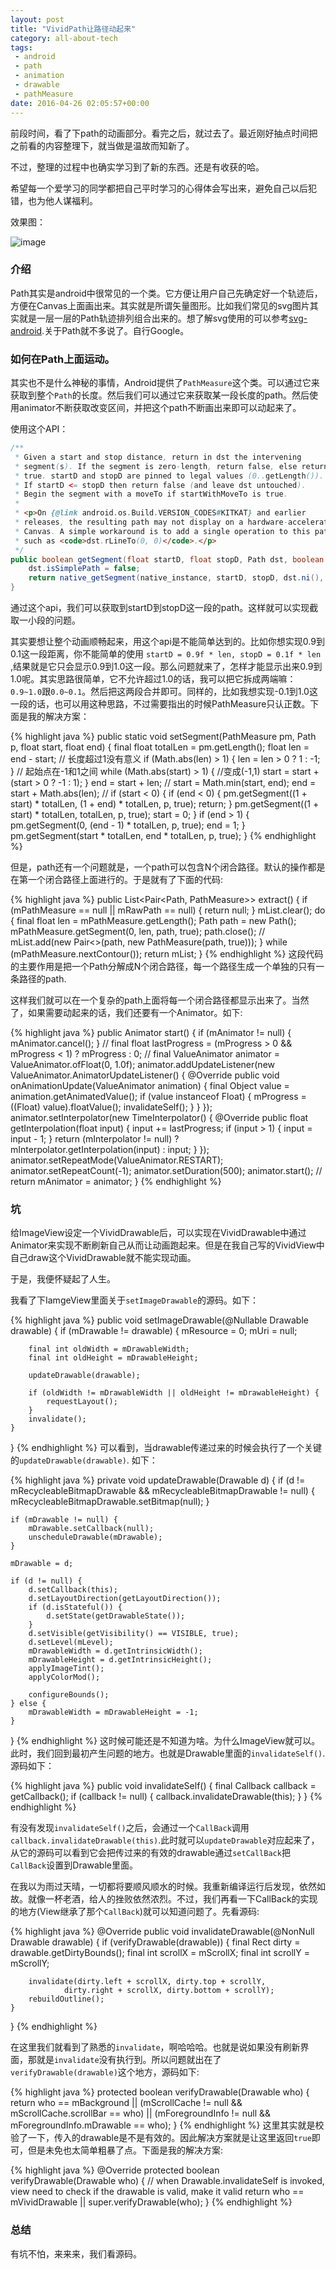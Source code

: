 ```yaml
---
layout: post
title: "VividPath让路径动起来"
category: all-about-tech
tags: 
 - android
 - path
 - animation
 - drawable
 - pathMeasure
date: 2016-04-26 02:05:57+00:00
---
```


前段时间，看了下path的动画部分。看完之后，就过去了。最近刚好抽点时间把之前看的内容整理下，就当做是温故而知新了。

不过，整理的过程中也确实学习到了新的东西。还是有收获的哈。

希望每一个爱学习的同学都把自己平时学习的心得体会写出来，避免自己以后犯错，也为他人谋福利。

效果图：

![image](/media/imgs/vivid-path-vivid-view.gif)

### 介绍
Path其实是android中很常见的一个类。它方便让用户自己先确定好一个轨迹后，方便在Canvas上面画出来。其实就是所谓矢量图形。比如我们常见的svg图片其实就是一层一层的Path轨迹排列组合出来的。想了解svg使用的可以参考[svg-android](https://code.google.com/archive/p/svg-android/).关于Path就不多说了。自行Google。

### 如何在Path上面运动。

其实也不是什么神秘的事情，Android提供了`PathMeasure`这个类。可以通过它来获取到整个`Path`的长度。然后我们可以通过它来获取某一段长度的path。然后使用animator不断获取改变区间，并把这个path不断画出来即可以动起来了。

使用这个API：

```java
/**
 * Given a start and stop distance, return in dst the intervening
 * segment(s). If the segment is zero-length, return false, else return
 * true. startD and stopD are pinned to legal values (0..getLength()).
 * If startD <= stopD then return false (and leave dst untouched).
 * Begin the segment with a moveTo if startWithMoveTo is true.
 *
 * <p>On {@link android.os.Build.VERSION_CODES#KITKAT} and earlier
 * releases, the resulting path may not display on a hardware-accelerated
 * Canvas. A simple workaround is to add a single operation to this path,
 * such as <code>dst.rLineTo(0, 0)</code>.</p>
 */
public boolean getSegment(float startD, float stopD, Path dst, boolean startWithMoveTo) {
    dst.isSimplePath = false;
    return native_getSegment(native_instance, startD, stopD, dst.ni(), startWithMoveTo);
}
``` 

通过这个api，我们可以获取到startD到stopD这一段的path。这样就可以实现截取一小段的问题。

其实要想让整个动画顺畅起来，用这个api是不能简单达到的。比如你想实现0.9到0.1这一段距离，你不能简单的使用 `startD = 0.9f * len, stopD = 0.1f * len` ,结果就是它只会显示0.9到1.0这一段。那么问题就来了，怎样才能显示出来0.9到1.0呢。其实思路很简单，它不允许超过1.0的话，我可以把它拆成两端嘛：`0.9~1.0`跟`0.0~0.1`。然后把这两段合并即可。同样的，比如我想实现-0.1到1.0这一段的话，也可以用这种思路，不过需要指出的时候PathMeasure只认正数。下面是我的解决方案：

{% highlight java %}
public static void setSegment(PathMeasure pm, Path p, float start, float end) {
    final float totalLen = pm.getLength();
    float len = end - start;
    // 长度超过1没有意义
    if (Math.abs(len) > 1) {
        len = len > 0 ? 1 : -1;
    }
    // 起始点在-1和1之间
    while (Math.abs(start) > 1) {
        //变成(-1,1)
        start = start + (start > 0 ? -1 : 1);
    }
    end = start + len;
    //
    start = Math.min(start, end);
    end = start + Math.abs(len);
    //
    if (start < 0) {
        if (end < 0) {
            pm.getSegment((1 + start) * totalLen, (1 + end) * totalLen, p, true);
            return;
        }
        pm.getSegment((1 + start) * totalLen, totalLen, p, true);
        start = 0;
    }
    if (end > 1) {
        pm.getSegment(0, (end - 1) * totalLen, p, true);
        end = 1;
    }
    pm.getSegment(start * totalLen, end * totalLen, p, true);
}
{% endhighlight %}

但是，path还有一个问题就是，一个path可以包含N个闭合路径。默认的操作都是在第一个闭合路径上面进行的。于是就有了下面的代码:

{% highlight java %}
public List<Pair<Path, PathMeasure>> extract() {
    if (mPathMeasure == null || mRawPath == null) {
        return null;
    }
    mList.clear();
    do {
        final float len = mPathMeasure.getLength();
        Path path = new Path();
        mPathMeasure.getSegment(0, len, path, true);
        path.close();
        //
        mList.add(new Pair<>(path, new PathMeasure(path, true)));
    } while (mPathMeasure.nextContour());
    return mList;
}
{% endhighlight %}
这段代码的主要作用是把一个Path分解成N个闭合路径，每一个路径生成一个单独的只有一条路径的path.

这样我们就可以在一个复杂的path上面将每一个闭合路径都显示出来了。当然了，如果需要动起来的话，我们还要有一个Animator。如下:

{% highlight java %}
public Animator start() {
    if (mAnimator != null) {
        mAnimator.cancel();
    }
    //
    final float lastProgress = (mProgress > 0 && mProgress < 1) ? mProgress : 0;
    //
    final ValueAnimator animator = ValueAnimator.ofFloat(0, 1.0f);
    animator.addUpdateListener(new ValueAnimator.AnimatorUpdateListener() {
        @Override
        public void onAnimationUpdate(ValueAnimator animation) {
            final Object value = animation.getAnimatedValue();
            if (value instanceof Float) {
                mProgress = ((Float) value).floatValue();
                invalidateSelf();
            }
        }
    });
    animator.setInterpolator(new TimeInterpolator() {
        @Override
        public float getInterpolation(float input) {
            input += lastProgress;
            if (input > 1) {
                input = input - 1;
            }
            return (mInterpolator != null) ? mInterpolator.getInterpolation(input) : input;
        }
    });
    animator.setRepeatMode(ValueAnimator.RESTART);
    animator.setRepeatCount(-1);
    animator.setDuration(500);
    animator.start();
    //
    return mAnimator = animator;
}
{% endhighlight %}

### 坑


给ImageView设定一个VividDrawable后，可以实现在VividDrawable中通过Animator来实现不断刷新自己从而让动画跑起来。但是在我自己写的VividView中自己draw这个VividDrawable就不能实现动画。

于是，我便怀疑起了人生。

我看了下IamgeView里面关于`setImageDrawable`的源码。如下：

{% highlight java %}
public void setImageDrawable(@Nullable Drawable drawable) {
    if (mDrawable != drawable) {
        mResource = 0;
        mUri = null;

        final int oldWidth = mDrawableWidth;
        final int oldHeight = mDrawableHeight;

        updateDrawable(drawable);

        if (oldWidth != mDrawableWidth || oldHeight != mDrawableHeight) {
            requestLayout();
        }
        invalidate();
    }
}
{% endhighlight %}
可以看到，当drawable传递过来的时候会执行了一个关键的`updateDrawable(drawable)`. 如下：

{% highlight java %}
private void updateDrawable(Drawable d) {
    if (d != mRecycleableBitmapDrawable && mRecycleableBitmapDrawable != null) {
        mRecycleableBitmapDrawable.setBitmap(null);
    }

    if (mDrawable != null) {
        mDrawable.setCallback(null);
        unscheduleDrawable(mDrawable);
    }

    mDrawable = d;

    if (d != null) {
        d.setCallback(this);
        d.setLayoutDirection(getLayoutDirection());
        if (d.isStateful()) {
            d.setState(getDrawableState());
        }
        d.setVisible(getVisibility() == VISIBLE, true);
        d.setLevel(mLevel);
        mDrawableWidth = d.getIntrinsicWidth();
        mDrawableHeight = d.getIntrinsicHeight();
        applyImageTint();
        applyColorMod();

        configureBounds();
    } else {
        mDrawableWidth = mDrawableHeight = -1;
    }
}
{% endhighlight %}
这时候可能还是不知道为啥。为什么ImageView就可以。此时，我们回到最初产生问题的地方。也就是Drawable里面的`invalidateSelf()`. 源码如下：

{% highlight java %}
public void invalidateSelf() {
    final Callback callback = getCallback();
    if (callback != null) {
        callback.invalidateDrawable(this);
    }
}
{% endhighlight %}

有没有发现`invalidateSelf()`之后，会通过一个`CallBack`调用`callback.invalidateDrawable(this)`.此时就可以`updateDrawable`对应起来了，从它的源码可以看到它会把传过来的有效的drawable通过`setCallBack`把`CallBack`设置到Drawable里面。

在我以为雨过天晴，一切都将要顺风顺水的时候。我重新编译运行后发现，依然如故。就像一杯老酒，给人的挫败依然浓烈。不过，我们再看一下CallBack的实现的地方(View继承了那个`CallBack`)就可以知道问题了。先看源码:

{% highlight java %}
@Override
public void invalidateDrawable(@NonNull Drawable drawable) {
    if (verifyDrawable(drawable)) {
        final Rect dirty = drawable.getDirtyBounds();
        final int scrollX = mScrollX;
        final int scrollY = mScrollY;

        invalidate(dirty.left + scrollX, dirty.top + scrollY,
                dirty.right + scrollX, dirty.bottom + scrollY);
        rebuildOutline();
    }
}
{% endhighlight %}

在这里我们就看到了熟悉的`invalidate`，啊哈哈哈。也就是说如果没有刷新界面，那就是`invalidate`没有执行到。所以问题就出在了`verifyDrawable(drawable)`这个地方，源码如下:

{% highlight java %}
protected boolean verifyDrawable(Drawable who) {
    return who == mBackground || (mScrollCache != null && mScrollCache.scrollBar == who)
            || (mForegroundInfo != null && mForegroundInfo.mDrawable == who);
}
{% endhighlight %}
这里其实就是校验了一下，传入的drawable是不是有效的。因此解决方案就是让这里返回`true`即可，但是未免也太简单粗暴了点。下面是我的解决方案:

{% highlight java %}
@Override
protected boolean verifyDrawable(Drawable who) {
    // when Drawable.invalidateSelf is invoked, view need to check if the drawable is valid, make it valid
    return who == mVividDrawable || super.verifyDrawable(who);
}
{% endhighlight %}

### 总结

有坑不怕，来来来，我们看源码。
